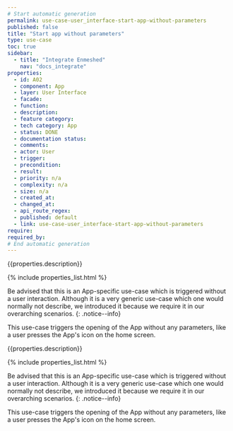 ```yaml
---
# Start automatic generation
permalink: use-case-user_interface-start-app-without-parameters
published: false
title: "Start app without parameters"
type: use-case
toc: true
sidebar:
  - title: "Integrate Enmeshed"
    nav: "docs_integrate"
properties:
  - id: A02
  - component: App
  - layer: User Interface
  - facade:
  - function:
  - description:
  - feature category:
  - tech category: App
  - status: DONE
  - documentation status:
  - comments:
  - actor: User
  - trigger:
  - precondition:
  - result:
  - priority: n/a
  - complexity: n/a
  - size: n/a
  - created_at:
  - changed_at:
  - api_route_regex:
  - published: default
  - link: use-case-user_interface-start-app-without-parameters
require:
required_by:
# End automatic generation
---
```


{{properties.description}}

{% include properties_list.html %}

Be advised that this is an App-specific use-case which is triggered without a user interaction. Although it is a very generic use-case which one would normally not describe, we introduced it because we require it in our overarching scenarios.
{: .notice--info}

This use-case triggers the opening of the App without any parameters, like a user presses the App's icon on the home screen.

{{properties.description}}

{% include properties_list.html %}

Be advised that this is an App-specific use-case which is triggered without a user interaction. Although it is a very generic use-case which one would normally not describe, we introduced it because we require it in our overarching scenarios.
{: .notice--info}

This use-case triggers the opening of the App without any parameters, like a user presses the App's icon on the home screen.
